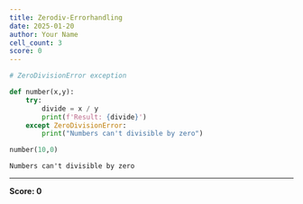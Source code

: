 ```yaml
---
title: Zerodiv-Errorhandling
date: 2025-01-20
author: Your Name
cell_count: 3
score: 0
---
```


```python
# ZeroDivisionError exception
```


```python
def number(x,y):
    try:
        divide = x / y
        print(f'Result: {divide}')
    except ZeroDivisionError:
        print("Numbers can't divisible by zero")
```


```python
number(10,0)
```

    Numbers can't divisible by zero



---
**Score: 0**
